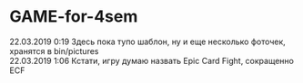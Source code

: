# GAME-for-4sem
22.03.2019 0:19 Здесь пока тупо шаблон, ну и еще несколько фоточек, хранятся в bin/pictures   
22.03.2019 1:06 Кстати, игру думаю назвать Epic Card Fight, сокращенно ECF
